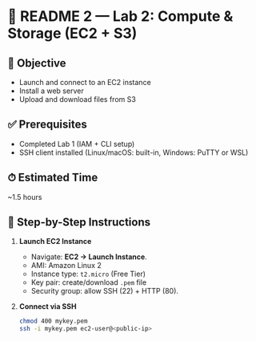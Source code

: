 # 📘 README 2 — Lab 2: Compute & Storage (EC2 + S3)

## 🎯 Objective
- Launch and connect to an EC2 instance  
- Install a web server  
- Upload and download files from S3  

## ✅ Prerequisites
- Completed Lab 1 (IAM + CLI setup)  
- SSH client installed (Linux/macOS: built-in, Windows: PuTTY or WSL)  

## ⏱ Estimated Time
~1.5 hours  

## 📝 Step-by-Step Instructions
1. **Launch EC2 Instance**  
   - Navigate: **EC2 → Launch Instance**.  
   - AMI: Amazon Linux 2  
   - Instance type: `t2.micro` (Free Tier)  
   - Key pair: create/download `.pem` file  
   - Security group: allow SSH (22) + HTTP (80).  

2. **Connect via SSH**  
   ```bash
   chmod 400 mykey.pem
   ssh -i mykey.pem ec2-user@<public-ip>
